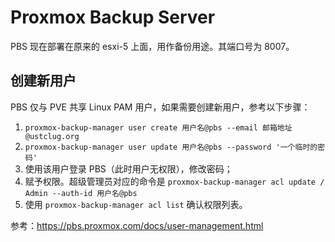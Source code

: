 # Proxmox Backup Server

PBS 现在部署在原来的 esxi-5 上面，用作备份用途。其端口号为 8007。

## 创建新用户

PBS 仅与 PVE 共享 Linux PAM 用户，如果需要创建新用户，参考以下步骤：

1. `proxmox-backup-manager user create 用户名@pbs --email 邮箱地址@ustclug.org`
2. `proxmox-backup-manager user update 用户名@pbs --password '一个临时的密码'`
3. 使用该用户登录 PBS（此时用户无权限），修改密码；
4. 赋予权限。超级管理员对应的命令是 `proxmox-backup-manager acl update / Admin --auth-id 用户名@pbs`
5. 使用 `proxmox-backup-manager acl list` 确认权限列表。

参考：<https://pbs.proxmox.com/docs/user-management.html>